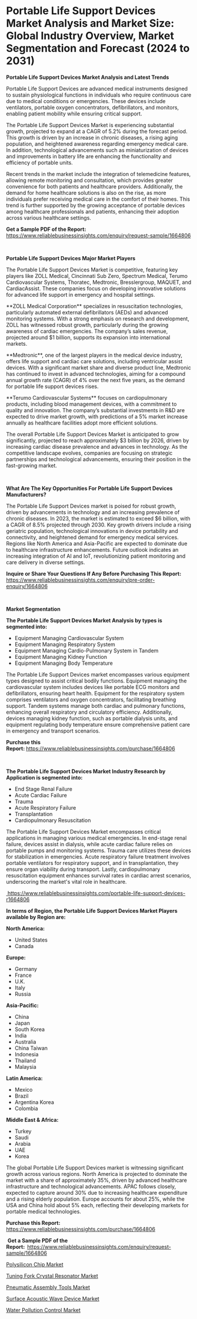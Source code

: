 <p><h1>Portable Life Support Devices Market Analysis and Market Size: Global Industry Overview, Market Segmentation and Forecast (2024 to 2031)</h1></p><p><strong>Portable Life Support Devices Market Analysis and Latest Trends</strong></p>
<p><p>Portable Life Support Devices are advanced medical instruments designed to sustain physiological functions in individuals who require continuous care due to medical conditions or emergencies. These devices include ventilators, portable oxygen concentrators, defibrillators, and monitors, enabling patient mobility while ensuring critical support.</p><p>The Portable Life Support Devices Market is experiencing substantial growth, projected to expand at a CAGR of 5.2% during the forecast period. This growth is driven by an increase in chronic diseases, a rising aging population, and heightened awareness regarding emergency medical care. In addition, technological advancements such as miniaturization of devices and improvements in battery life are enhancing the functionality and efficiency of portable units.</p><p>Recent trends in the market include the integration of telemedicine features, allowing remote monitoring and consultation, which provides greater convenience for both patients and healthcare providers. Additionally, the demand for home healthcare solutions is also on the rise, as more individuals prefer receiving medical care in the comfort of their homes. This trend is further supported by the growing acceptance of portable devices among healthcare professionals and patients, enhancing their adoption across various healthcare settings.</p></p>
<p><strong>Get a Sample PDF of the Report:&nbsp;</strong> <a href="https://www.reliablebusinessinsights.com/enquiry/request-sample/1664806?utm_campaign=39&utm_medium=2&utm_source=Github&utm_content=ia&utm_term=29092024&utm_id=portable-life-support-devices">https://www.reliablebusinessinsights.com/enquiry/request-sample/1664806</a></p>
<p>&nbsp;</p>
<p><strong>Portable Life Support Devices Major Market Players</strong></p>
<p><p>The Portable Life Support Devices Market is competitive, featuring key players like ZOLL Medical, Cincinnati Sub Zero, Spectrum Medical, Terumo Cardiovascular Systems, Thoratec, Medtronic, Bresslergroup, MAQUET, and CardiacAssist. These companies focus on developing innovative solutions for advanced life support in emergency and hospital settings.</p><p>**ZOLL Medical Corporation** specializes in resuscitation technologies, particularly automated external defibrillators (AEDs) and advanced monitoring systems. With a strong emphasis on research and development, ZOLL has witnessed robust growth, particularly during the growing awareness of cardiac emergencies. The company’s sales revenue, projected around $1 billion, supports its expansion into international markets.</p><p>**Medtronic**, one of the largest players in the medical device industry, offers life support and cardiac care solutions, including ventricular assist devices. With a significant market share and diverse product line, Medtronic has continued to invest in advanced technologies, aiming for a compound annual growth rate (CAGR) of 4% over the next five years, as the demand for portable life support devices rises.</p><p>**Terumo Cardiovascular Systems** focuses on cardiopulmonary products, including blood management devices, with a commitment to quality and innovation. The company’s substantial investments in R&D are expected to drive market growth, with predictions of a 5% market increase annually as healthcare facilities adopt more efficient solutions.</p><p>The overall Portable Life Support Devices Market is anticipated to grow significantly, projected to reach approximately $3 billion by 2026, driven by increasing cardiac disease prevalence and advances in technology. As the competitive landscape evolves, companies are focusing on strategic partnerships and technological advancements, ensuring their position in the fast-growing market.</p></p>
<p>&nbsp;</p>
<p><strong>What Are The Key Opportunities For Portable Life Support Devices Manufacturers?</strong></p>
<p><p>The Portable Life Support Devices market is poised for robust growth, driven by advancements in technology and an increasing prevalence of chronic diseases. In 2023, the market is estimated to exceed $6 billion, with a CAGR of 8.5% projected through 2030. Key growth drivers include a rising geriatric population, technological innovations in device portability and connectivity, and heightened demand for emergency medical services. Regions like North America and Asia-Pacific are expected to dominate due to healthcare infrastructure enhancements. Future outlook indicates an increasing integration of AI and IoT, revolutionizing patient monitoring and care delivery in diverse settings.</p></p>
<p><strong>Inquire or Share Your Questions If Any Before Purchasing This Report:</strong> <a href="https://www.reliablebusinessinsights.com/enquiry/pre-order-enquiry/1664806?utm_campaign=39&utm_medium=2&utm_source=Github&utm_content=ia&utm_term=29092024&utm_id=portable-life-support-devices">https://www.reliablebusinessinsights.com/enquiry/pre-order-enquiry/1664806</a></p>
<p>&nbsp;</p>
<p><strong>Market Segmentation</strong></p>
<p><strong>The Portable Life Support Devices Market Analysis by types is segmented into:</strong></p>
<p><ul><li>Equipment Managing Cardiovascular System</li><li>Equipment Managing Respiratory System</li><li>Equipment Managing Cardio-Pulmonary System in Tandem</li><li>Equipment Managing Kidney Function</li><li>Equipment Managing Body Temperature</li></ul></p>
<p><p>The Portable Life Support Devices market encompasses various equipment types designed to assist critical bodily functions. Equipment managing the cardiovascular system includes devices like portable ECG monitors and defibrillators, ensuring heart health. Equipment for the respiratory system comprises ventilators and oxygen concentrators, facilitating breathing support. Tandem systems manage both cardiac and pulmonary functions, enhancing overall respiratory and circulatory efficiency. Additionally, devices managing kidney function, such as portable dialysis units, and equipment regulating body temperature ensure comprehensive patient care in emergency and transport scenarios.</p></p>
<p><strong>Purchase this Report:&nbsp;</strong><a href="https://www.reliablebusinessinsights.com/purchase/1664806?utm_campaign=39&utm_medium=2&utm_source=Github&utm_content=ia&utm_term=29092024&utm_id=portable-life-support-devices">https://www.reliablebusinessinsights.com/purchase/1664806</a></p>
<p>&nbsp;</p>
<p><strong>The Portable Life Support Devices Market Industry Research by Application is segmented into:</strong></p>
<p><ul><li>End Stage Renal Failure</li><li>Acute Cardiac Failure</li><li>Trauma</li><li>Acute Respiratory Failure</li><li>Transplantation</li><li>Cardiopulmonary Resuscitation</li></ul></p>
<p><p>The Portable Life Support Devices Market encompasses critical applications in managing various medical emergencies. In end-stage renal failure, devices assist in dialysis, while acute cardiac failure relies on portable pumps and monitoring systems. Trauma care utilizes these devices for stabilization in emergencies. Acute respiratory failure treatment involves portable ventilators for respiratory support, and in transplantation, they ensure organ viability during transport. Lastly, cardiopulmonary resuscitation equipment enhances survival rates in cardiac arrest scenarios, underscoring the market's vital role in healthcare.</p></p>
<p><a href="https://www.reliablebusinessinsights.com/portable-life-support-devices-r1664806?utm_campaign=39&utm_medium=2&utm_source=Github&utm_content=ia&utm_term=29092024&utm_id=portable-life-support-devices">&nbsp;https://www.reliablebusinessinsights.com/portable-life-support-devices-r1664806</a></p>
<p><strong>In terms of Region, the Portable Life Support Devices Market Players available by Region are:</strong></p>
<p>
    <p> <strong> North America: </strong>
        <ul>
            <li>United States</li>
            <li>Canada</li>
        </ul>
        </p> 
    <p> <strong> Europe: </strong>
        <ul>
            <li>Germany</li>
            <li>France</li>
            <li>U.K.</li>
            <li>Italy</li>
            <li>Russia</li>
        </ul>
        </p> 
    <p> <strong> Asia-Pacific: </strong>
        <ul>
            <li>China</li>
            <li>Japan</li>
            <li>South Korea</li>
            <li>India</li>
            <li>Australia</li>
            <li>China Taiwan</li>
            <li>Indonesia</li>
            <li>Thailand</li>
            <li>Malaysia</li>
        </ul>
        </p> 
    <p> <strong> Latin America: </strong>
        <ul>
            <li>Mexico</li>
            <li>Brazil</li>
            <li>Argentina Korea</li>
            <li>Colombia</li>
        </ul>
        </p> 
    <p> <strong> Middle East & Africa: </strong>
        <ul>
            <li>Turkey</li>
            <li>Saudi</li>
            <li>Arabia</li>
            <li>UAE</li>
            <li>Korea</li>
        </ul>
    </p>
    </p>
<p><p>The global Portable Life Support Devices market is witnessing significant growth across various regions. North America is projected to dominate the market with a share of approximately 35%, driven by advanced healthcare infrastructure and technological advancements. APAC follows closely, expected to capture around 30% due to increasing healthcare expenditure and a rising elderly population. Europe accounts for about 25%, while the USA and China hold about 5% each, reflecting their developing markets for portable medical technologies.</p></p>
<p><strong>Purchase this Report: </strong><a href="https://www.reliablebusinessinsights.com/purchase/1664806?utm_campaign=39&utm_medium=2&utm_source=Github&utm_content=ia&utm_term=29092024&utm_id=portable-life-support-devices">https://www.reliablebusinessinsights.com/purchase/1664806</a></p>
<p>&nbsp;<strong>Get a Sample PDF of the Report:&nbsp;&nbsp;</strong><a href="https://www.reliablebusinessinsights.com/enquiry/request-sample/1664806?utm_campaign=39&utm_medium=2&utm_source=Github&utm_content=ia&utm_term=29092024&utm_id=portable-life-support-devices">https://www.reliablebusinessinsights.com/enquiry/request-sample/1664806</a></p>
<p><strong></strong></p>
<p><p><a href="https://github.com/tacitam515l/Market-Research-Report-List-1/blob/main/polysilicon-chip-market.md?utm_campaign=39&utm_medium=2&utm_source=Github&utm_content=ia&utm_term=29092024&utm_id=portable-life-support-devices">Polysilicon Chip Market</a></p><p><a href="https://issuu.com/reportprime-2/docs/tuning-fork-crystal-resonator-marke_46964ed062a522?utm_campaign=39&utm_medium=2&utm_source=Github&utm_content=ia&utm_term=29092024&utm_id=portable-life-support-devices">Tuning Fork Crystal Resonator Market</a></p><p><a href="https://www.linkedin.com/pulse/global-pneumatic-assembly-tools-market-opportunities-forecast-y4xke?utm_campaign=39&utm_medium=2&utm_source=Github&utm_content=ia&utm_term=29092024&utm_id=portable-life-support-devices">Pneumatic Assembly Tools Market</a></p><p><a href="https://issuu.com/reportprime-2/docs/surface-acoustic-wave-device-market-size-2030.pptx?utm_campaign=39&utm_medium=2&utm_source=Github&utm_content=ia&utm_term=29092024&utm_id=portable-life-support-devices">Surface Acoustic Wave Device Market</a></p><p><a href="https://www.linkedin.com/pulse/global-water-pollution-control-industry-research-report-rzife?utm_campaign=39&utm_medium=2&utm_source=Github&utm_content=ia&utm_term=29092024&utm_id=portable-life-support-devices">Water Pollution Control Market</a></p></p>